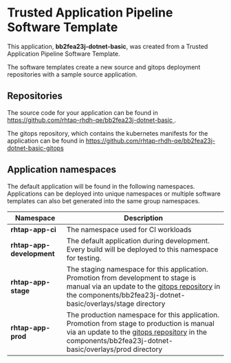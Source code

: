 # Trusted Application Pipeline Software Template

This application, **bb2fea23j-dotnet-basic**, was created from a Trusted Application Pipeline Software Template.

The software templates create a new source and gitops deployment repositories with a sample source application. 

## Repositories

The source code for your application can be found in [https://github.com/rhtap-rhdh-qe/bb2fea23j-dotnet-basic ](https://github.com/rhtap-rhdh-qe/bb2fea23j-dotnet-basic ).
 
The gitops repository, which contains the kubernetes manifests for the application can be found in 
[https://github.com/rhtap-rhdh-qe/bb2fea23j-dotnet-basic-gitops ](https://github.com/rhtap-rhdh-qe/bb2fea23j-dotnet-basic-gitops ) 

## Application namespaces 

The default application will be found in the following namespaces. Applications can be deployed into unique namespaces or multiple software templates can also bet generated into the same group namespaces.  

|  Namespace   |  Description   |  
| -------- | -------- |
| **rhtap-app-ci** | The namespace used for CI workloads |
| **rhtap-app-development** | The default application during development. Every build will be deployed to this namespace for testing. |
| **rhtap-app-stage** | The staging namespace for this application. Promotion from development to stage is manual via an update to the [gitops repository](https://github.com/rhtap-rhdh-qe/bb2fea23j-dotnet-basic-gitops ) in the components/bb2fea23j-dotnet-basic/overlays/stage directory |
| **rhtap-app-prod** | The production namespace for this application. Promotion from stage to production is manual via an update to the [gitops repository](https://github.com/rhtap-rhdh-qe/bb2fea23j-dotnet-basic-gitops ) in the components/bb2fea23j-dotnet-basic/overlays/prod directory |